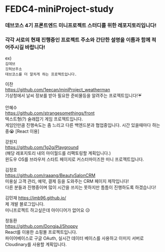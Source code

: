 # FEDC4-miniProject-study
### 데브코스 4기 프론트엔드 미니프로젝트 스터디를 위한 레포지토리입니다!

### 각각 서로의 현재 진행중인 프로젝트 주소와 간단한 설명을 이름과 함께 적어주시길 바랍니다!

ex)  
`김데브`  
`깃허브주소`  
`데브코스를 더 알차게 하는 프로젝트입니다.`  

이찬   
https://github.com/1eecan/miniProject_weatherman  
기상청에서 날씨 정보를 받아 필요한 준비물등을 알려주는 프로젝트입니다!☔️


안혜수</br>
https://github.com/strangesomethings/front </br>
텍스트형(?) 술래잡기 게임 프로젝트입니다. </br> 
게임인만큼 진행속도는 좀 느리고 다른 백엔드분과 협업중입니다. 시간 있을때마다 하는중😭 [React 이용]


강원지  
https://github.com/1g2g/Playground  
(해당 레포지토리 내의 마이월드를 리팩토링할 계획입니다.)    
윈도우 OS를 브라우저 스타트 페이지로 커스터마이즈한 미니 프로젝트입니다.

  
    
김정호  
https://github.com/raaang/BeautySalonCRM  
미용실 고객 관리, 예약, 결제 등을 도와주는 CRM 페이지 제작입니다! </br>
다른 분들과 진행중이며 많이 시간을 쓰지는 못하지만 틈틈이 진행하도록 하겠습니다!

김민재
https://imb96.github.io/  
제 개발 블로그입니다.  
미니프로젝트 하고싶은데 아이디어가 없어요 😥  

정동환  
https://github.com/DongjaJ/Shoppy  
React를 이용한 쇼핑몰 프로젝트입니다. <br/>파이어베이스로 구글 OAuth, 실시간 데이터 베이스를 사용하고 이미지 서버로 Cloudinary를 사용할 계획입니다.  

